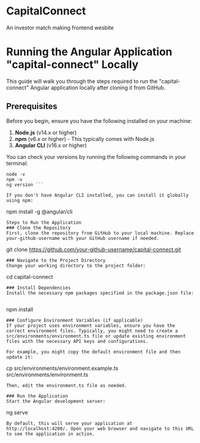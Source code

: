 # CapitalConnect
An investor match making frontend wesbite

# Running the Angular Application "capital-connect" Locally

This guide will walk you through the steps required to run the "capital-connect" Angular application locally after cloning it from GitHub.

## Prerequisites

Before you begin, ensure you have the following installed on your machine:

1. **Node.js** (v14.x or higher)
2. **npm** (v6.x or higher) - This typically comes with Node.js
3. **Angular CLI** (v16.x or higher)

You can check your versions by running the following commands in your terminal:

```
node -v
npm -v
ng version ```

If you don't have Angular CLI installed, you can install it globally using npm:

```
npm install -g @angular/cli
```
Steps to Run the Application
### Clone the Repository
First, clone the repository from GitHub to your local machine. Replace your-github-username with your GitHub username if needed.

```
git clone https://github.com/your-github-username/capital-connect.git
```
### Navigate to the Project Directory
Change your working directory to the project folder:

```
cd capital-connect
```
### Install Dependencies
Install the necessary npm packages specified in the package.json file:


```
npm install
```
### Configure Environment Variables (if applicable)
If your project uses environment variables, ensure you have the correct environment files. Typically, you might need to create a src/environments/environment.ts file or update existing environment files with the necessary API keys and configurations.

For example, you might copy the default environment file and then update it:

```
cp src/environments/environment.example.ts src/environments/environment.ts
```
Then, edit the environment.ts file as needed.

### Run the Application
Start the Angular development server:

```
ng serve
```
By default, this will serve your application at http://localhost:4200/. Open your web browser and navigate to this URL to see the application in action.



